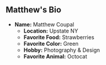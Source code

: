 ## Matthew's Bio

- __Name:__ Matthew Coupal
  - **Location:** Upstate NY
  - **Favorite Food:** Strawberries
  - **Favorite Color:** Green
  - **Hobby:** Photography & Design
  - **Favorite Animal:** Octocat
